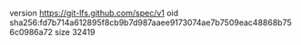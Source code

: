 version https://git-lfs.github.com/spec/v1
oid sha256:fd7b714a612895f8cb9b7d987aaee9173074ae7b7509eac48868b756c0986a72
size 32419
